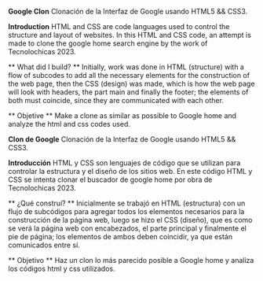 **Google Clon**
Clonación de la Interfaz de Google usando HTML5 &amp;&amp; CSS3. 

**Introduction**
HTML and CSS are code languages used to control the structure and layout of websites. In this HTML and CSS code, an attempt is made to clone the google home search engine by the work of Tecnolochicas 2023.

** What did I build? **
Initially, work was done in HTML (structure) with a flow of subcodes to add all the necessary elements for the construction of the web page, then the CSS (design) was made, which is how the web page will look with headers, the part main and finally the footer; the elements of both must coincide, since they are communicated with each other.

** Objetive **
Make a clone as similar as possible to Google home and analyze the html and css codes used.

**Clon de Google**
Clonación de la Interfaz de Google usando HTML5 &amp;&amp; CSS3.

**Introducción**
HTML y CSS son lenguajes de código que se utilizan para controlar la estructura y el diseño de los sitios web. En este código HTML y CSS se intenta clonar el buscador de google home por obra de Tecnolochicas 2023.

** ¿Qué construí? **
Inicialmente se trabajó en HTML (estructura) con un flujo de subcódigos para agregar todos los elementos necesarios para la construcción de la página web, luego se hizo el CSS (diseño), que es como se verá la página web con encabezados, el parte principal y finalmente el pie de página; los elementos de ambos deben coincidir, ya que están comunicados entre sí.

** Objetivo **
Haz un clon lo más parecido posible a Google home y analiza los códigos html y css utilizados.